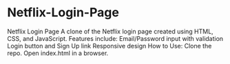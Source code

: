# Netflix-Login-Page
Netflix Login Page A clone of the Netflix login page created using HTML, CSS, and JavaScript. Features include:  Email/Password input with validation Login button and Sign Up link Responsive design How to Use: Clone the repo. Open index.html in a browser.
